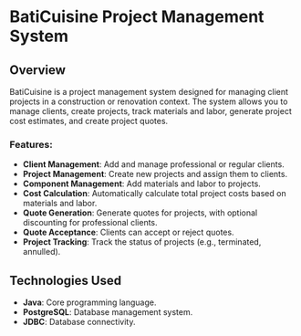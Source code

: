 # BatiCuisine Project Management System

## Overview

BatiCuisine is a project management system designed for managing client projects in a construction or renovation context. The system allows you to manage clients, create projects, track materials and labor, generate project cost estimates, and create project quotes.

### Features:
- **Client Management**: Add and manage professional or regular clients.
- **Project Management**: Create new projects and assign them to clients.
- **Component Management**: Add materials and labor to projects.
- **Cost Calculation**: Automatically calculate total project costs based on materials and labor.
- **Quote Generation**: Generate quotes for projects, with optional discounting for professional clients.
- **Quote Acceptance**: Clients can accept or reject quotes.
- **Project Tracking**: Track the status of projects (e.g., terminated, annulled).

## Technologies Used

- **Java**: Core programming language.
- **PostgreSQL**: Database management system.
- **JDBC**: Database connectivity.


